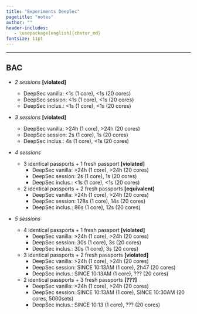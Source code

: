 ```yaml
---
title: "Experiments DeepSec"
pagetitle: "notes"
author: ""
header-includes:
   - \usepackage[english]{chetor_md}
fontsize: 11pt
---
```


-------

BAC
-------

* *2 sessions* **[violated]**
  - DeepSec vanilla: <1s (1 core), <1s (20 cores)
  - DeepSec session: <1s (1 core), <1s (20 cores)
  - DeepSec inclus.: <1s (1 core), <1s (20 cores)

* *3 sessions* **[violated]**
  - DeepSec vanilla: >24h (1 core), >24h (20 cores)
  - DeepSec session: 2s (1 core), 1s (20 cores)
  - DeepSec inclus.: 4s (1 core), <1s (20 cores)

* *4 sessions*
  + 3 identical passports + 1 fresh passport **[violated]**
    - DeepSec vanilla: >24h (1 core), >24h (20 cores)
    - DeepSec session: 2s (1 core), 1s (20 cores)
    - DeepSec inclus.: <1s (1 core), <1s (20 cores)
  + 2 identical passports + 2 fresh passports **[equivalent]**
    - DeepSec vanilla: >24h (1 core), >24h (20 cores)
    - DeepSec session: 128s (1 core), 14s (20 cores)
    - DeepSec inclus.: 86s (1 core), 12s (20 cores)

* *5 sessions*
  + 4 identical passports + 1 fresh passport **[violated]**
    - DeepSec vanilla: >24h (1 core), >24h (20 cores)
    - DeepSec session: 30s (1 core), 3s (20 cores)
    - DeepSec inclus.: 30s (1 core), 3s (20 cores)
  + 3 identical passports + 2 fresh passports **[violated]**
    - DeepSec vanilla: >24h (1 core), >24h (20 cores)
    - DeepSec session: SINCE 10:13AM (1 core), 2h47 (20 cores)
    - DeepSec inclus.: SINCE 10:13AM (1 core), ??? (20 cores)
  + 2 identical passports + 3 fresh passports **[???]**
    - DeepSec vanilla: >24h (1 core), >24h (20 cores)
    - DeepSec session: SINCE 10:13AM (1 core), SINCE 10:30AM (20 cores, 5000sets)
    - DeepSec inclus.: SINCE 10:13 (1 core), ??? (20 cores)
